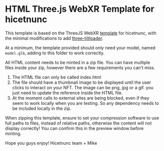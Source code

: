 # HTML Three.js WebXR Template for hicetnunc

This template is based on the ThreeJS WebXR [template](https://github.com/hicetnunc2000/hicetnunc/tree/main/templates/html-three-webxr-template) for hicetnunc, with the minimal modifications to add [three-tiltloader](https://github.com/icosa-gallery/three-tiltloader). 

At a minimum, the template provided should only need your model, named `model.glb`, adding to this folder to work correctly.

All HTML content needs to be minted in a zip file. You can have multiple files inside your zip, however there are a few requirements you can't miss.

1. The HTML file can only be called index.html
2. The file should have a thumbnail image to be displayed until the user clicks to interact on your NFT. The image can be png, jpg or a gif. you just need to update the <metadata> reference inside the HTML file.
3. At the moment calls to external sites are being blocked, even if they seem to work locally when you are testing. So any dependency needs to be included locally in the zip.

When zipping this template, ensure to set your compression software to use full paths to files, instead of relative paths, otherwise the content will not display correctly! You can confirm this in the preview window before minting.

Hope you guys enjoy!
Hicetnunc team + Mike
